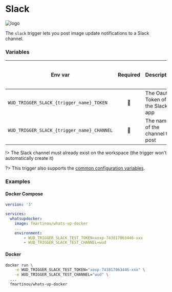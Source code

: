 # Slack
![logo](slack.png)

The `slack` trigger lets you post image update notifications to a Slack channel.

### Variables

| Env var                                    | Required     | Description                      | Supported values | Default value when missing |
| ------------------------------------------ |:------------:| -------------------------------- | ---------------- | -------------------------- | 
| `WUD_TRIGGER_SLACK_{trigger_name}_TOKEN`   | :red_circle: | The Oauth Token of the Slack app |                  |                            |
| `WUD_TRIGGER_SLACK_{trigger_name}_CHANNEL` | :red_circle: | The name of the channel to post  |                  |                            |

!> The Slack channel must already exist on the workspace (the trigger won't automatically create it)

?> This trigger also supports the [common configuration variables](configuration/triggers/?id=common-trigger-configuration).

### Examples

<!-- tabs:start -->
#### **Docker Compose**
```yaml
version: '3'

services:
  whatsupdocker:
    image: fmartinou/whats-up-docker
    ...
    environment:
        - WUD_TRIGGER_SLACK_TEST_TOKEN=xoxp-743817063446-xxx
        - WUD_TRIGGER_SLACK_TEST_CHANNEL=wud
```

#### **Docker**
```bash
docker run \
    -e WUD_TRIGGER_SLACK_TEST_TOKEN="xoxp-743817063446-xxx" \
    -e WUD_TRIGGER_SLACK_TEST_CHANNEL="wud" \
  ...
  fmartinou/whats-up-docker
```
<!-- tabs:end -->
